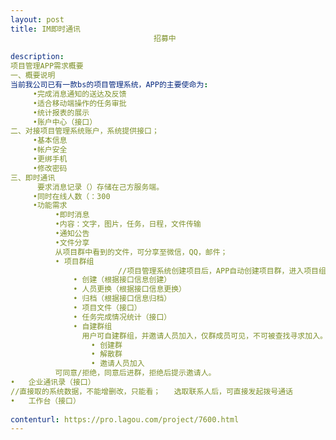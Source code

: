 ```yaml
---                
layout: post       
title: IM即时通讯
                                招募中
           
description: 
项目管理APP需求概要
一、概要说明
当前我公司已有一款bs的项目管理系统，APP的主要使命为:
     •完成消息通知的送达及反馈
     •适合移动端操作的任务审批
     •统计报表的展示
     •账户中心（接口）
二、对接项目管理系统账户，系统提供接口；
     •基本信息
     •帐户安全
     •更绑手机
     •修改密码
三、即时通讯
      要求消息记录（）存储在己方服务端。
     •同时在线人数（：300
     •功能需求
          •即时消息
          •内容：文字，图片，任务，日程，文件传输
          •通知公告
          •文件分享
          从项目群中看到的文件，可分享至微信，QQ，邮件；
          •	项目群组
                        //项目管理系统创建项目后，APP自动创建项目群，进入项目组                的人员，随机进入APP群组，并标示人员在项目中的角色（来自系统数据）；
              •	创建（根据接口信息创建）
              •	人员更换（根据接口信息更换）
              •	归档（根据接口信息归档）
              •	项目文件（接口）
              •	任务完成情况统计（接口）
              •	自建群组
                用户可自建群组，并邀请人员加入，仅群成员可见，不可被查找寻求加入。
                  •	创建群
                  •	解散群
                  •	邀请人员加入
          可同意/拒绝，同意后进群，拒绝后提示邀请人。
•	企业通讯录（接口）
//直接取的系统数据，不能增删改，只能看；	选取联系人后，可直接发起拨号通话
•	工作台（接口）
     
contenturl: https://pro.lagou.com/project/7600.html      
---                 
```

